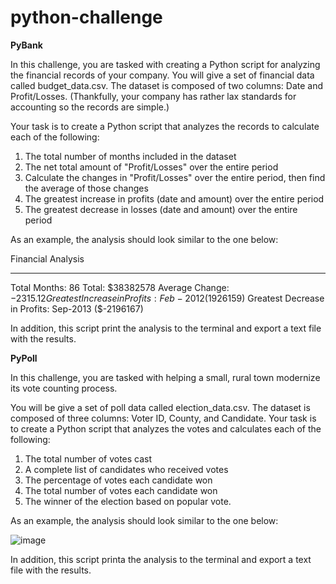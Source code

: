 # python-challenge

**PyBank**

In this challenge, you are tasked with creating a Python script for analyzing the financial records of your company. You will give a set of financial data called budget_data.csv. The dataset is composed of two columns: Date and Profit/Losses. (Thankfully, your company has rather lax standards for accounting so the records are simple.)

Your task is to create a Python script that analyzes the records to calculate each of the following:

1. The total number of months included in the dataset
2. The net total amount of "Profit/Losses" over the entire period
3. Calculate the changes in "Profit/Losses" over the entire period, then find the average of those changes
4. The greatest increase in profits (date and amount) over the entire period
5. The greatest decrease in losses (date and amount) over the entire period

As an example, the analysis should look similar to the one below:

Financial Analysis

----------------------------
Total Months: 86
Total: $38382578
Average  Change: $-2315.12
Greatest Increase in Profits: Feb-2012 ($1926159)
Greatest Decrease in Profits: Sep-2013 ($-2196167)

In addition, this script print the analysis to the terminal and export a text file with the results.

**PyPoll**

In this challenge, you are tasked with helping a small, rural town modernize its vote counting process.

You will be give a set of poll data called election_data.csv. The dataset is composed of three columns: Voter ID, County, and Candidate. Your task is to create a Python script that analyzes the votes and calculates each of the following:

1. The total number of votes cast
2. A complete list of candidates who received votes
3. The percentage of votes each candidate won
4. The total number of votes each candidate won
5. The winner of the election based on popular vote.

As an example, the analysis should look similar to the one below:

![image](https://user-images.githubusercontent.com/80076539/114471502-63769100-9bb6-11eb-9ea2-012cb57a71fd.png)

In addition, this script printa the analysis to the terminal and export a text file with the results.
